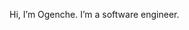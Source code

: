 Hi, I’m Ogenche.
I’m a software engineer.

<!---
Ogenche/Ogenche is a ✨ special ✨ repository because its `README.md` (this file) appears on your GitHub profile.
You can click the Preview link to take a look at your changes.
--->
